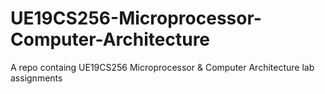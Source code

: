 # UE19CS256-Microprocessor-Computer-Architecture
A repo containg UE19CS256 Microprocessor &amp; Computer Architecture lab assignments
